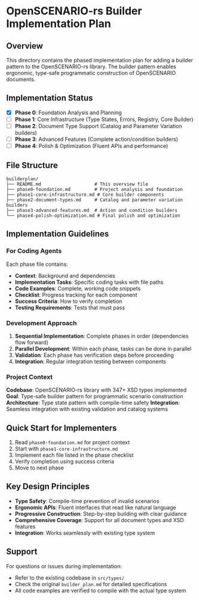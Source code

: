 # OpenSCENARIO-rs Builder Implementation Plan

## Overview

This directory contains the phased implementation plan for adding a builder pattern to the OpenSCENARIO-rs library. The builder pattern enables ergonomic, type-safe programmatic construction of OpenSCENARIO documents.

## Implementation Status

- [x] **Phase 0**: Foundation Analysis and Planning
- [ ] **Phase 1**: Core Infrastructure (Type States, Errors, Registry, Core Builder)
- [ ] **Phase 2**: Document Type Support (Catalog and Parameter Variation builders)
- [ ] **Phase 3**: Advanced Features (Complete action/condition builders)
- [ ] **Phase 4**: Polish & Optimization (Fluent APIs and performance)

## File Structure

```
builderplan/
├── README.md                    # This overview file
├── phase0-foundation.md         # Project analysis and foundation
├── phase1-core-infrastructure.md # Core builder components
├── phase2-document-types.md     # Catalog and parameter variation builders
├── phase3-advanced-features.md  # Action and condition builders
└── phase4-polish-optimization.md # Final polish and optimization
```

## Implementation Guidelines

### For Coding Agents

Each phase file contains:
- **Context**: Background and dependencies
- **Implementation Tasks**: Specific coding tasks with file paths
- **Code Examples**: Complete, working code snippets
- **Checklist**: Progress tracking for each component
- **Success Criteria**: How to verify completion
- **Testing Requirements**: Tests that must pass

### Development Approach

1. **Sequential Implementation**: Complete phases in order (dependencies flow forward)
2. **Parallel Development**: Within each phase, tasks can be done in parallel
3. **Validation**: Each phase has verification steps before proceeding
4. **Integration**: Regular integration testing between components

### Project Context

**Codebase**: OpenSCENARIO-rs library with 347+ XSD types implemented
**Goal**: Type-safe builder pattern for programmatic scenario construction
**Architecture**: Type state pattern with compile-time safety
**Integration**: Seamless integration with existing validation and catalog systems

## Quick Start for Implementers

1. Read `phase0-foundation.md` for project context
2. Start with `phase1-core-infrastructure.md` 
3. Implement each file listed in the phase checklist
4. Verify completion using success criteria
5. Move to next phase

## Key Design Principles

- **Type Safety**: Compile-time prevention of invalid scenarios
- **Ergonomic APIs**: Fluent interfaces that read like natural language  
- **Progressive Construction**: Step-by-step building with clear guidance
- **Comprehensive Coverage**: Support for all document types and XSD features
- **Integration**: Works seamlessly with existing type system

## Support

For questions or issues during implementation:
- Refer to the existing codebase in `src/types/`
- Check the original `builder_plan.md` for detailed specifications
- All code examples are verified to compile with the actual type system